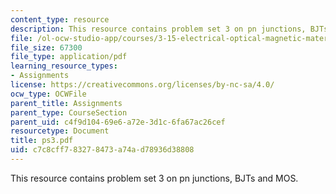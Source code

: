 ```yaml
---
content_type: resource
description: This resource contains problem set 3 on pn junctions, BJTs and MOS.
file: /ol-ocw-studio-app/courses/3-15-electrical-optical-magnetic-materials-and-devices-fall-2006/c7c8cff783278473a74ad78936d38808_ps3.pdf
file_size: 67300
file_type: application/pdf
learning_resource_types:
- Assignments
license: https://creativecommons.org/licenses/by-nc-sa/4.0/
ocw_type: OCWFile
parent_title: Assignments
parent_type: CourseSection
parent_uid: c4f9d104-69e6-a72e-3d1c-6fa67ac26cef
resourcetype: Document
title: ps3.pdf
uid: c7c8cff7-8327-8473-a74a-d78936d38808
---
```

This resource contains problem set 3 on pn junctions, BJTs and MOS.